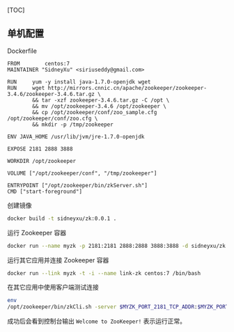 [TOC]

## 单机配置

Dockerfile

```
FROM        centos:7
MAINTAINER "SidneyXu" <siriuseddy@gmail.com>

RUN     yum -y install java-1.7.0-openjdk wget
RUN     wget http://mirrors.cnnic.cn/apache/zookeeper/zookeeper-3.4.6/zookeeper-3.4.6.tar.gz \
        && tar -xzf zookeeper-3.4.6.tar.gz -C /opt \
        && mv /opt/zookeeper-3.4.6 /opt/zookeeper \
        && cp /opt/zookeeper/conf/zoo_sample.cfg /opt/zookeeper/conf/zoo.cfg \
        && mkdir -p /tmp/zookeeper

ENV JAVA_HOME /usr/lib/jvm/jre-1.7.0-openjdk

EXPOSE 2181 2888 3888

WORKDIR /opt/zookeeper

VOLUME ["/opt/zookeeper/conf", "/tmp/zookeeper"]

ENTRYPOINT ["/opt/zookeeper/bin/zkServer.sh"]
CMD ["start-foreground"]
```

创建镜像

```bash
docker build -t sidneyxu/zk:0.0.1 .
```

运行 Zookeeper 容器

```bash
docker run --name myzk -p 2181:2181 2888:2888 3888:3888 -d sidneyxu/zk:0.0.1
```

运行其它应用并连接 Zookeeper 容器

```bash
docker run --link myzk -t -i --name link-zk centos:7 /bin/bash
```

在其它应用中使用客户端测试连接

```bash
env
/opt/zookeeper/bin/zkCli.sh -server $MYZK_PORT_2181_TCP_ADDR:$MYZK_PORT_2181_TCP_PORT
```

成功后会看到控制台输出 `Welcome to ZooKeeper!` 表示运行正常。



